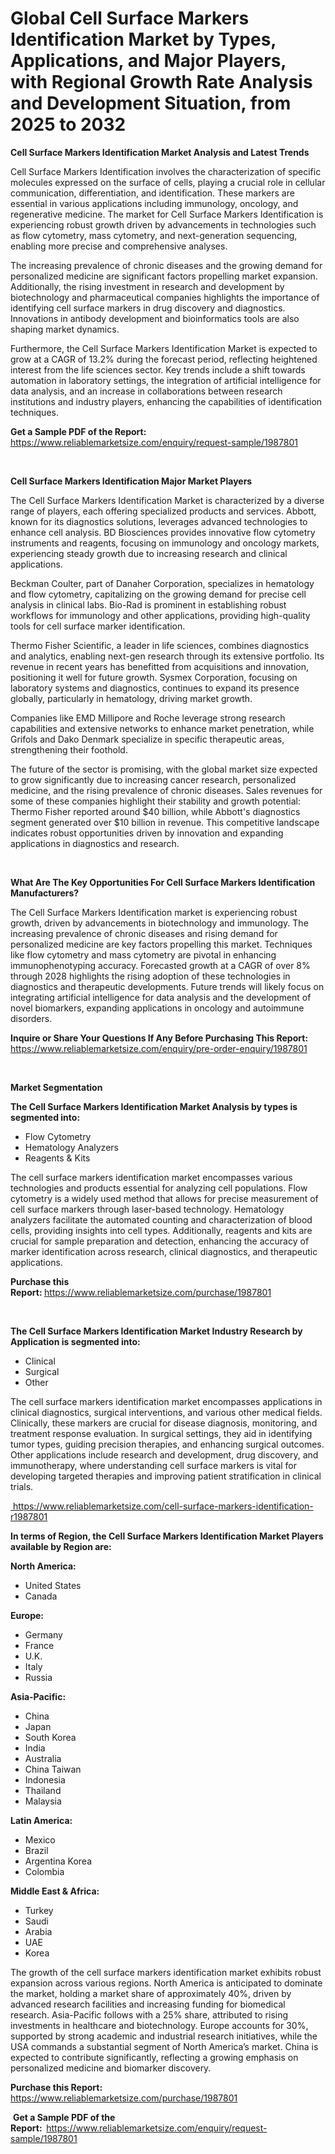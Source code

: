 <p><h1>Global Cell Surface Markers Identification Market by Types, Applications, and Major Players, with Regional Growth Rate Analysis and Development Situation, from 2025 to 2032</h1></p><p><strong>Cell Surface Markers Identification Market Analysis and Latest Trends</strong></p>
<p><p>Cell Surface Markers Identification involves the characterization of specific molecules expressed on the surface of cells, playing a crucial role in cellular communication, differentiation, and identification. These markers are essential in various applications including immunology, oncology, and regenerative medicine. The market for Cell Surface Markers Identification is experiencing robust growth driven by advancements in technologies such as flow cytometry, mass cytometry, and next-generation sequencing, enabling more precise and comprehensive analyses.</p><p>The increasing prevalence of chronic diseases and the growing demand for personalized medicine are significant factors propelling market expansion. Additionally, the rising investment in research and development by biotechnology and pharmaceutical companies highlights the importance of identifying cell surface markers in drug discovery and diagnostics. Innovations in antibody development and bioinformatics tools are also shaping market dynamics.</p><p>Furthermore, the Cell Surface Markers Identification Market is expected to grow at a CAGR of 13.2% during the forecast period, reflecting heightened interest from the life sciences sector. Key trends include a shift towards automation in laboratory settings, the integration of artificial intelligence for data analysis, and an increase in collaborations between research institutions and industry players, enhancing the capabilities of identification techniques.</p></p>
<p><strong>Get a Sample PDF of the Report:&nbsp;</strong> <a href="https://www.reliablemarketsize.com/enquiry/request-sample/1987801?utm_campaign=3553&utm_medium=2&utm_source=Github&utm_content=ia&utm_term=12042025&utm_id=cell-surface-markers-identification">https://www.reliablemarketsize.com/enquiry/request-sample/1987801</a></p>
<p>&nbsp;</p>
<p><strong>Cell Surface Markers Identification Major Market Players</strong></p>
<p><p>The Cell Surface Markers Identification Market is characterized by a diverse range of players, each offering specialized products and services. Abbott, known for its diagnostics solutions, leverages advanced technologies to enhance cell analysis. BD Biosciences provides innovative flow cytometry instruments and reagents, focusing on immunology and oncology markets, experiencing steady growth due to increasing research and clinical applications.</p><p>Beckman Coulter, part of Danaher Corporation, specializes in hematology and flow cytometry, capitalizing on the growing demand for precise cell analysis in clinical labs. Bio-Rad is prominent in establishing robust workflows for immunology and other applications, providing high-quality tools for cell surface marker identification.</p><p>Thermo Fisher Scientific, a leader in life sciences, combines diagnostics and analytics, enabling next-gen research through its extensive portfolio. Its revenue in recent years has benefitted from acquisitions and innovation, positioning it well for future growth. Sysmex Corporation, focusing on laboratory systems and diagnostics, continues to expand its presence globally, particularly in hematology, driving market growth.</p><p>Companies like EMD Millipore and Roche leverage strong research capabilities and extensive networks to enhance market penetration, while Grifols and Dako Denmark specialize in specific therapeutic areas, strengthening their foothold.</p><p>The future of the sector is promising, with the global market size expected to grow significantly due to increasing cancer research, personalized medicine, and the rising prevalence of chronic diseases. Sales revenues for some of these companies highlight their stability and growth potential: Thermo Fisher reported around $40 billion, while Abbott's diagnostics segment generated over $10 billion in revenue. This competitive landscape indicates robust opportunities driven by innovation and expanding applications in diagnostics and research.</p></p>
<p>&nbsp;</p>
<p><strong>What Are The Key Opportunities For Cell Surface Markers Identification Manufacturers?</strong></p>
<p><p>The Cell Surface Markers Identification market is experiencing robust growth, driven by advancements in biotechnology and immunology. The increasing prevalence of chronic diseases and rising demand for personalized medicine are key factors propelling this market. Techniques like flow cytometry and mass cytometry are pivotal in enhancing immunophenotyping accuracy. Forecasted growth at a CAGR of over 8% through 2028 highlights the rising adoption of these technologies in diagnostics and therapeutic developments. Future trends will likely focus on integrating artificial intelligence for data analysis and the development of novel biomarkers, expanding applications in oncology and autoimmune disorders.</p></p>
<p><strong>Inquire or Share Your Questions If Any Before Purchasing This Report:</strong> <a href="https://www.reliablemarketsize.com/enquiry/pre-order-enquiry/1987801?utm_campaign=3553&utm_medium=2&utm_source=Github&utm_content=ia&utm_term=12042025&utm_id=cell-surface-markers-identification">https://www.reliablemarketsize.com/enquiry/pre-order-enquiry/1987801</a></p>
<p>&nbsp;</p>
<p><strong>Market Segmentation</strong></p>
<p><strong>The Cell Surface Markers Identification Market Analysis by types is segmented into:</strong></p>
<p><ul><li>Flow Cytometry</li><li>Hematology Analyzers</li><li>Reagents & Kits</li></ul></p>
<p><p>The cell surface markers identification market encompasses various technologies and products essential for analyzing cell populations. Flow cytometry is a widely used method that allows for precise measurement of cell surface markers through laser-based technology. Hematology analyzers facilitate the automated counting and characterization of blood cells, providing insights into cell types. Additionally, reagents and kits are crucial for sample preparation and detection, enhancing the accuracy of marker identification across research, clinical diagnostics, and therapeutic applications.</p></p>
<p><strong>Purchase this Report:&nbsp;</strong><a href="https://www.reliablemarketsize.com/purchase/1987801?utm_campaign=3553&utm_medium=2&utm_source=Github&utm_content=ia&utm_term=12042025&utm_id=cell-surface-markers-identification">https://www.reliablemarketsize.com/purchase/1987801</a></p>
<p>&nbsp;</p>
<p><strong>The Cell Surface Markers Identification Market Industry Research by Application is segmented into:</strong></p>
<p><ul><li>Clinical</li><li>Surgical</li><li>Other</li></ul></p>
<p><p>The cell surface markers identification market encompasses applications in clinical diagnostics, surgical interventions, and various other medical fields. Clinically, these markers are crucial for disease diagnosis, monitoring, and treatment response evaluation. In surgical settings, they aid in identifying tumor types, guiding precision therapies, and enhancing surgical outcomes. Other applications include research and development, drug discovery, and immunotherapy, where understanding cell surface markers is vital for developing targeted therapies and improving patient stratification in clinical trials.</p></p>
<p><a href="https://www.reliablemarketsize.com/cell-surface-markers-identification-r1987801?utm_campaign=3553&utm_medium=2&utm_source=Github&utm_content=ia&utm_term=12042025&utm_id=cell-surface-markers-identification">&nbsp;https://www.reliablemarketsize.com/cell-surface-markers-identification-r1987801</a></p>
<p><strong>In terms of Region, the Cell Surface Markers Identification Market Players available by Region are:</strong></p>
<p>
    <p> <strong> North America: </strong>
        <ul>
            <li>United States</li>
            <li>Canada</li>
        </ul>
        </p> 
    <p> <strong> Europe: </strong>
        <ul>
            <li>Germany</li>
            <li>France</li>
            <li>U.K.</li>
            <li>Italy</li>
            <li>Russia</li>
        </ul>
        </p> 
    <p> <strong> Asia-Pacific: </strong>
        <ul>
            <li>China</li>
            <li>Japan</li>
            <li>South Korea</li>
            <li>India</li>
            <li>Australia</li>
            <li>China Taiwan</li>
            <li>Indonesia</li>
            <li>Thailand</li>
            <li>Malaysia</li>
        </ul>
        </p> 
    <p> <strong> Latin America: </strong>
        <ul>
            <li>Mexico</li>
            <li>Brazil</li>
            <li>Argentina Korea</li>
            <li>Colombia</li>
        </ul>
        </p> 
    <p> <strong> Middle East & Africa: </strong>
        <ul>
            <li>Turkey</li>
            <li>Saudi</li>
            <li>Arabia</li>
            <li>UAE</li>
            <li>Korea</li>
        </ul>
    </p>
    </p>
<p><p>The growth of the cell surface markers identification market exhibits robust expansion across various regions. North America is anticipated to dominate the market, holding a market share of approximately 40%, driven by advanced research facilities and increasing funding for biomedical research. Asia-Pacific follows with a 25% share, attributed to rising investments in healthcare and biotechnology. Europe accounts for 30%, supported by strong academic and industrial research initiatives, while the USA commands a substantial segment of North America’s market. China is expected to contribute significantly, reflecting a growing emphasis on personalized medicine and biomarker discovery.</p></p>
<p><strong>Purchase this Report: </strong><a href="https://www.reliablemarketsize.com/purchase/1987801?utm_campaign=3553&utm_medium=2&utm_source=Github&utm_content=ia&utm_term=12042025&utm_id=cell-surface-markers-identification">https://www.reliablemarketsize.com/purchase/1987801</a></p>
<p>&nbsp;<strong>Get a Sample PDF of the Report:&nbsp;&nbsp;</strong><a href="https://www.reliablemarketsize.com/enquiry/request-sample/1987801?utm_campaign=3553&utm_medium=2&utm_source=Github&utm_content=ia&utm_term=12042025&utm_id=cell-surface-markers-identification">https://www.reliablemarketsize.com/enquiry/request-sample/1987801</a></p>
<p><strong></strong></p>
<p><p></p><p></p><p></p></p>